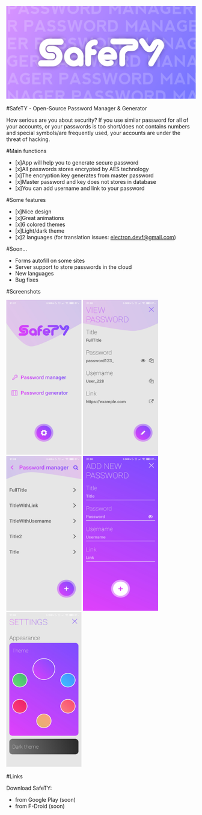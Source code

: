 ![SafeTY](assets/images/footer.png)

#SafeTY - Open-Source Password Manager & Generator

How serious are you about security? If you use similar password for all of your accounts, or your passwords is too short/does not contains numbers and special symbols/are frequently used, your accounts are under the threat of hacking.

#Main functions
* [x]App will help you to generate secure password
* [x]All passwords stores encrypted by AES technology
* [x]The encryption key generates from master password
* [x]Master password and key does not stores in database
* [x]You can add username and link to your password

#Some features
* [x]Nice design
* [x]Great animations
* [x]6 colored themes
* [x]Light/dark theme
* [x]2 languages (for translation issues: electron.devf@gmail.com)

#Soon...
* Forms autofill on some sites
* Server support to store passwords in the cloud
* New languages
* Bug fixes

#Screenshots


<img src="assets/images/screen1.jpg" width="200px" height="411px" />
<img src="assets/images/screen3.jpg" width="200px" height="411px" />
<img src="assets/images/screen2.jpg" width="200px" height="411px" />
<img src="assets/images/screen4.jpg" width="200px" height="411px" />
<img src="assets/images/screen5.jpg" width="200px" height="411px" />

#Links

Download SafeTY:
* from Google Play (soon)
* from F-Droid (soon)